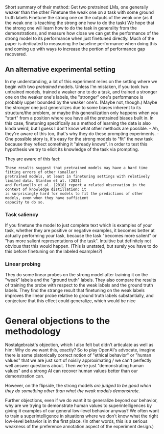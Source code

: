 Short summary of their method:
Get two pretrained LMs, one generally weaker than the other
Finetune the weak one on a task with some ground truth labels
Finetune the strong one on the outputs of the weak one (as if the weak one is teaching the strong one how to do the task)
We hope that the strong one will learn how to do the task in generality from the demonstrations, and measure how close we can get the performance of the strong model to its performance when just finetuned directly. Much of the paper is dedicated to measuring the baseline performance when doing this and coming up with ways to increase the portion of performance gap recovered.


## An alternative experimental setting
In my understanding, a lot of this experiment relies on the setting where we begin with two *pretrained* models. Unless I'm mistaken, if you took two untrained models, trained a weaker one to do a task, and trained a stronger one on the weaker one's labels, the "stronger" one's performance is probably upper bounded by the weaker one's. (Maybe not, though.)
Maybe the stronger one just generalizes due to some biases inherent to its structure/the problem, or maybe this generalization only happens when you "start" from a position where you have all the pretrained biases built in.
In this case, finetuning specifically as a method of learning the data is also kinda weird, but I guess I don't know what other methods are possible.
	- Ah, they're aware of this too, that's why they do these prompting experiments.
	- One possible story is, it's easy for the strong models to "fit" the new task because they reflect something it "already knows". In order to test this hypothesis we try to elicit its knowledge of the task via prompting.

They are aware of this fact: 
```
These results suggest that pretrained models may have a hard time fitting errors of other (smaller)
pretrained models, at least in finetuning settings with relatively limited data. Stanton et al. (2021)
and Furlanello et al. (2018) report a related observation in the context of knowledge distillation: it
is surprisingly hard for models to fit the predictions of other models, even when they have sufficient
capacity to do so.
```


### Task saliency
If you finetune the model to just complete text which is examples of your task, whether they are positive or negative examples, it becomes better at actually performing your task, because the task "becomes more salient" or "has more salient representations of the task". Intuitive but definitely not obvious that this would happen. (This is unstated, but surely you have to do this before finetuning on the labeled examples?)

### Linear probing
They do some linear probes on the strong model after training it on the "weak" labels and the "ground truth" labels. They also compare the results of training the probe with respect to the weak labels and the ground truth labels.
They find the strange result that finetuning on the weak labels improves the linear probe relative to ground truth labels substantially, and conjecture that this effect could generalize, which would be nice

# General objections to the methodology
Nostalgebraist's objection, which I also felt but didn't articulate as well as him:
Why do we want this, exactly?
So to play OpenAI's advocate, imagine there is some platonically correct notion of "ethical behavior" or "human values" that we are just sort of noisily approximating / we can't perfectly well answer questions about. Then we're just "demonstrating human values" and a strong AI can recover human values better than our demonstration can.

However, on the flipside, the strong models *are judged to be good when they do something other than what the weak models demonstrate*. 

Further objections, even if we do want it to generalize beyond our behavior, why are we trying to demonstrate human values to superintelligences by giving it examples of our general low-level behavior anyway? We often want to train a superintelligence in situations where we don't know what the right low-level behavior is in the first place. (In other words, this is a serious weakness of the preference annotation aspect of the experiment design.)

